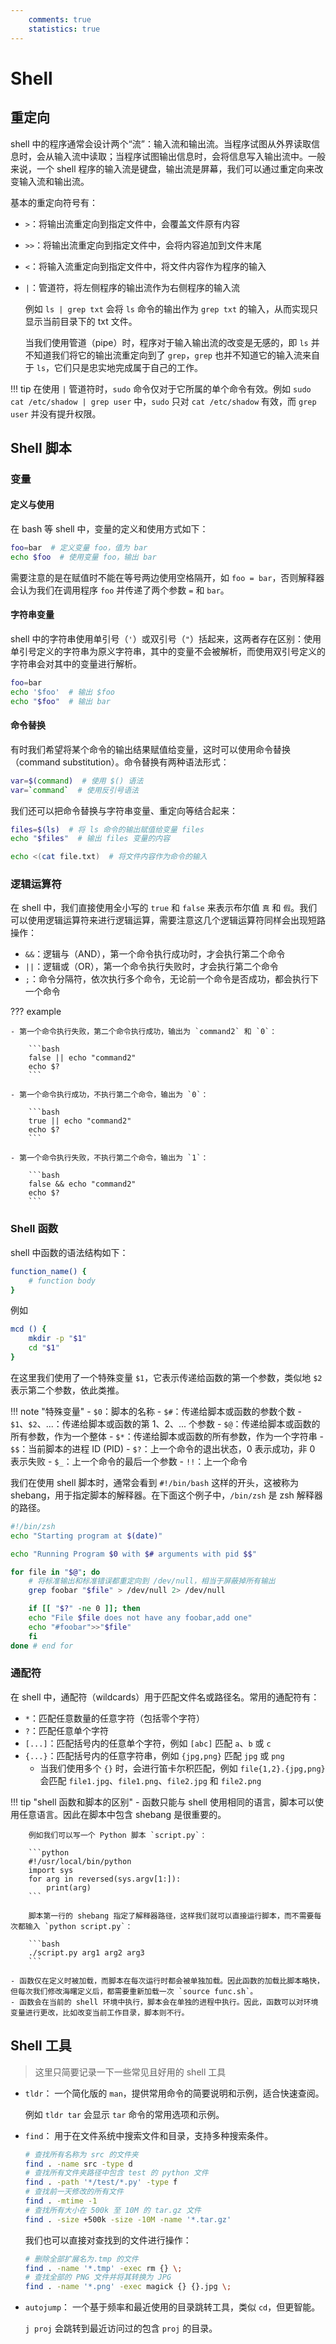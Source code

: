 ```yaml
---
    comments: true
    statistics: true
---
```


# Shell

## 重定向

shell 中的程序通常会设计两个“流”：输入流和输出流。当程序试图从外界读取信息时，会从输入流中读取；当程序试图输出信息时，会将信息写入输出流中。一般来说，一个 shell 程序的输入流是键盘，输出流是屏幕，我们可以通过重定向来改变输入流和输出流。

基本的重定向符号有：

- `>`：将输出流重定向到指定文件中，会覆盖文件原有内容
- `>>`：将输出流重定向到指定文件中，会将内容追加到文件末尾
- `<`：将输入流重定向到指定文件中，将文件内容作为程序的输入
- `|`：管道符，将左侧程序的输出流作为右侧程序的输入流

    例如 `ls | grep txt` 会将 `ls` 命令的输出作为 `grep txt` 的输入，从而实现只显示当前目录下的 txt 文件。

    当我们使用管道（pipe）时，程序对于输入输出流的改变是无感的，即 `ls` 并不知道我们将它的输出流重定向到了 `grep`，`grep` 也并不知道它的输入流来自于 `ls`，它们只是忠实地完成属于自己的工作。

!!! tip
    在使用 `|` 管道符时，`sudo` 命令仅对于它所属的单个命令有效。例如 `sudo cat /etc/shadow | grep user` 中，`sudo` 只对 `cat /etc/shadow` 有效，而 `grep user` 并没有提升权限。

## Shell 脚本

### 变量

#### 定义与使用

在 bash 等 shell 中，变量的定义和使用方式如下：

```bash
foo=bar  # 定义变量 foo，值为 bar
echo $foo  # 使用变量 foo，输出 bar
```

需要注意的是在赋值时不能在等号两边使用空格隔开，如 `foo = bar`，否则解释器会认为我们在调用程序 `foo` 并传递了两个参数 `=` 和 `bar`。

#### 字符串变量

shell 中的字符串使用单引号（`'`）或双引号（`"`）括起来，这两者存在区别：使用单引号定义的字符串为原义字符串，其中的变量不会被解析，而使用双引号定义的字符串会对其中的变量进行解析。

```bash
foo=bar
echo '$foo'  # 输出 $foo
echo "$foo"  # 输出 bar
```

#### 命令替换

有时我们希望将某个命令的输出结果赋值给变量，这时可以使用命令替换（command substitution）。命令替换有两种语法形式：

```bash
var=$(command)  # 使用 $() 语法
var=`command`  # 使用反引号语法
```

我们还可以把命令替换与字符串变量、重定向等结合起来：

```bash
files=$(ls)  # 将 ls 命令的输出赋值给变量 files
echo "$files"  # 输出 files 变量的内容
```

```bash
echo <(cat file.txt)  # 将文件内容作为命令的输入
```

### 逻辑运算符

在 shell 中，我们直接使用全小写的 `true` 和 `false` 来表示布尔值 `真` 和 `假`。我们可以使用逻辑运算符来进行逻辑运算，需要注意这几个逻辑运算符同样会出现短路操作：

- `&&`：逻辑与（AND），第一个命令执行成功时，才会执行第二个命令
- `||`：逻辑或（OR），第一个命令执行失败时，才会执行第二个命令
- `;`：命令分隔符，依次执行多个命令，无论前一个命令是否成功，都会执行下一个命令

??? example

    - 第一个命令执行失败，第二个命令执行成功，输出为 `command2` 和 `0`：

        ```bash
        false || echo "command2"
        echo $?
        ```

    - 第一个命令执行成功，不执行第二个命令，输出为 `0`：

        ```bash
        true || echo "command2"
        echo $?
        ```

    - 第一个命令执行失败，不执行第二个命令，输出为 `1`：

        ```bash
        false && echo "command2"
        echo $?
        ```

### Shell 函数

shell 中函数的语法结构如下：

```bash
function_name() {
    # function body
}
```

例如

```bash
mcd () {
    mkdir -p "$1"
    cd "$1"
}
```
 
在这里我们使用了一个特殊变量 `$1`，它表示传递给函数的第一个参数，类似地 `$2` 表示第二个参数，依此类推。

!!! note "特殊变量"
    - `$0`：脚本的名称
    - `$#`：传递给脚本或函数的参数个数
    - `$1`、`$2`、...：传递给脚本或函数的第 1、2、... 个参数
    - `$@`：传递给脚本或函数的所有参数，作为一个整体
    - `$*`：传递给脚本或函数的所有参数，作为一个字符串
    - `$$`：当前脚本的进程 ID (PID)
    - `$?`：上一个命令的退出状态，0 表示成功，非 0 表示失败
    - `$_`：上一个命令的最后一个参数
    - `!!`：上一个命令

我们在使用 shell 脚本时，通常会看到 `#!/bin/bash` 这样的开头，这被称为 shebang，用于指定脚本的解释器。在下面这个例子中，`/bin/zsh` 是 zsh 解释器的路径。

```bash
#!/bin/zsh
echo "Starting program at $(date)"

echo "Running Program $0 with $# arguments with pid $$"

for file in "$@"; do
    # 将标准输出和标准错误都重定向到 /dev/null，相当于屏蔽掉所有输出
    grep foobar "$file" > /dev/null 2> /dev/null 

    if [[ "$?" -ne 0 ]]; then
    echo "File $file does not have any foobar,add one"
    echo "#foobar">>"$file"
    fi
done # end for
```

### 通配符

在 shell 中，通配符（wildcards）用于匹配文件名或路径名。常用的通配符有：

- `*`：匹配任意数量的任意字符（包括零个字符）
- `?`：匹配任意单个字符
- `[...]`：匹配括号内的任意单个字符，例如 `[abc]` 匹配 `a`、`b` 或 `c`
- `{...}`：匹配括号内的任意字符串，例如 `{jpg,png}` 匹配 `jpg` 或 `png`
    - 当我们使用多个 `{}` 时，会进行笛卡尔积匹配，例如 `file{1,2}.{jpg,png}` 会匹配 `file1.jpg`、`file1.png`、`file2.jpg` 和 `file2.png`

!!! tip "shell 函数和脚本的区别"
    - 函数只能与 shell 使用相同的语言，脚本可以使用任意语言。因此在脚本中包含 shebang 是很重要的。

        例如我们可以写一个 Python 脚本 `script.py`：

        ```python
        #!/usr/local/bin/python
        import sys
        for arg in reversed(sys.argv[1:]):
            print(arg)
        ```

        脚本第一行的 shebang 指定了解释器路径，这样我们就可以直接运行脚本，而不需要每次都输入 `python script.py`：

        ```bash
        ./script.py arg1 arg2 arg3
        ```

    - 函数仅在定义时被加载，而脚本在每次运行时都会被单独加载。因此函数的加载比脚本略快，但每次我们修改海曙定义后，都需要重新加载一次 `source func.sh`。
    - 函数会在当前的 shell 环境中执行，脚本会在单独的进程中执行。因此，函数可以对环境变量进行更改，比如改变当前工作目录，脚本则不行。

## Shell 工具

> 这里只简要记录一下一些常见且好用的 shell 工具

- `tldr`： 一个简化版的 `man`，提供常用命令的简要说明和示例，适合快速查阅。

    例如 `tldr tar` 会显示 `tar` 命令的常用选项和示例。

- `find`： 用于在文件系统中搜索文件和目录，支持多种搜索条件。

    ```bash
    # 查找所有名称为 src 的文件夹
    find . -name src -type d
    # 查找所有文件夹路径中包含 test 的 python 文件
    find . -path '*/test/*.py' -type f
    # 查找前一天修改的所有文件
    find . -mtime -1
    # 查找所有大小在 500k 至 10M 的 tar.gz 文件
    find . -size +500k -size -10M -name '*.tar.gz'
    ```

    我们也可以直接对查找到的文件进行操作：

    ```bash
    # 删除全部扩展名为.tmp 的文件
    find . -name '*.tmp' -exec rm {} \;
    # 查找全部的 PNG 文件并将其转换为 JPG
    find . -name '*.png' -exec magick {} {}.jpg \;
    ```

- `autojump`： 一个基于频率和最近使用的目录跳转工具，类似 `cd`，但更智能。

    `j proj` 会跳转到最近访问过的包含 `proj` 的目录。
    